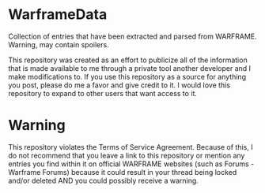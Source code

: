 # WarframeData
Collection of entries that have been extracted and parsed from WARFRAME. Warning, may contain spoilers.

This repository was created as an effort to publicize all of the information that is made available to me through a private tool
another developer and I make modifications to. If you use this repository as a source for anything you post, please do me
a favor and give credit to it. I would love this repository to expand to other users that want access to it.

# Warning
This repository violates the Terms of Service Agreement. Because of this, I do not recommend that you leave a link to this repository
or mention any entries you find within it on official WARFRAME websites (such as Forums - Warframe Forums) because it could result
in your thread being locked and/or deleted AND you could possibly receive a warning.
